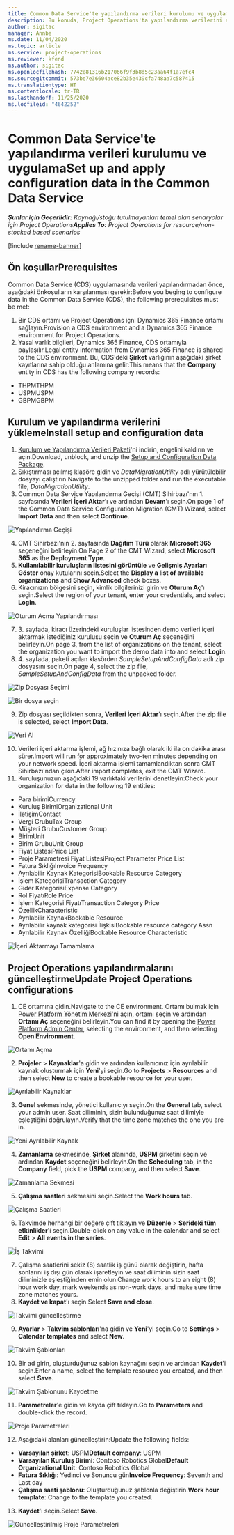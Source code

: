```yaml
---
title: Common Data Service'te yapılandırma verileri kurulumu ve uygulama
description: Bu konuda, Project Operations'ta yapılandırma verilerini ayarlama ve uygulama hakkında bilgiler sağlanmaktadır.
author: sigitac
manager: Annbe
ms.date: 11/04/2020
ms.topic: article
ms.service: project-operations
ms.reviewer: kfend
ms.author: sigitac
ms.openlocfilehash: 7742e81316b217066f9f3b8d5c23aa64f1a7efc4
ms.sourcegitcommit: 573be7e36604ace82b35e439cfa748aa7c587415
ms.translationtype: HT
ms.contentlocale: tr-TR
ms.lasthandoff: 11/25/2020
ms.locfileid: "4642252"
---
```

# <a name="set-up-and-apply-configuration-data-in-the-common-data-service"></a><span data-ttu-id="babbf-103">Common Data Service'te yapılandırma verileri kurulumu ve uygulama</span><span class="sxs-lookup"><span data-stu-id="babbf-103">Set up and apply configuration data in the Common Data Service</span></span> 

<span data-ttu-id="babbf-104">_**Şunlar için Geçerlidir:** Kaynağı/stoğu tutulmayanları temel alan senaryolar için Project Operations_</span><span class="sxs-lookup"><span data-stu-id="babbf-104">_**Applies To:** Project Operations for resource/non-stocked based scenarios_</span></span>

[!include [rename-banner](~/includes/cc-data-platform-banner.md)]

## <a name="prerequisites"></a><span data-ttu-id="babbf-105">Ön koşullar</span><span class="sxs-lookup"><span data-stu-id="babbf-105">Prerequisites</span></span>

<span data-ttu-id="babbf-106">Common Data Service (CDS) uygulamasında verileri yapılandırmadan önce, aşağıdaki önkoşulların karşılanması gerekir:</span><span class="sxs-lookup"><span data-stu-id="babbf-106">Before you beging to configure data in the Common Data Service (CDS), the following prerequisites must be met:</span></span>

1.  <span data-ttu-id="babbf-107">Bir CDS ortamı ve Project Operations içni Dynamics 365 Finance ortamı sağlayın.</span><span class="sxs-lookup"><span data-stu-id="babbf-107">Provision a CDS environment and a Dynamics 365 Finance environment for Project Operations.</span></span>
2.  <span data-ttu-id="babbf-108">Yasal varlık bilgileri, Dynamics 365 Finance, CDS ortamıyla paylaşılır.</span><span class="sxs-lookup"><span data-stu-id="babbf-108">Legal entity information from Dynamics 365 Finance is shared to the CDS environment.</span></span> <span data-ttu-id="babbf-109">Bu, CDS'deki **Şirket** varlığının aşağıdaki şirket kayıtlarına sahip olduğu anlamına gelir:</span><span class="sxs-lookup"><span data-stu-id="babbf-109">This means that the **Company** entity in CDS has the following company records:</span></span>
  - <span data-ttu-id="babbf-110">THPM</span><span class="sxs-lookup"><span data-stu-id="babbf-110">THPM</span></span>
  - <span data-ttu-id="babbf-111">USPM</span><span class="sxs-lookup"><span data-stu-id="babbf-111">USPM</span></span>
  - <span data-ttu-id="babbf-112">GBPM</span><span class="sxs-lookup"><span data-stu-id="babbf-112">GBPM</span></span>

## <a name="install-setup-and-configuration-data"></a><span data-ttu-id="babbf-113">Kurulum ve yapılandırma verilerini yükleme</span><span class="sxs-lookup"><span data-stu-id="babbf-113">Install setup and configuration data</span></span>

1. <span data-ttu-id="babbf-114">[Kurulum ve Yapılandırma Verileri Paketi](https://download.microsoft.com/download/1/3/4/1349369c-6209-42b7-b3b4-5be0e67cacd8/ProjOpsSampleSetupData-%20Integrated%20UR1.zip)'ni indirin, engelini kaldırın ve açın.</span><span class="sxs-lookup"><span data-stu-id="babbf-114">Download, unblock, and unzip the [Setup and Configuration Data Package](https://download.microsoft.com/download/1/3/4/1349369c-6209-42b7-b3b4-5be0e67cacd8/ProjOpsSampleSetupData-%20Integrated%20UR1.zip).</span></span>
2. <span data-ttu-id="babbf-115">Sıkıştırması açılmış klasöre gidin ve *DataMigrationUtility* adlı yürütülebilir dosyayı çalıştırın.</span><span class="sxs-lookup"><span data-stu-id="babbf-115">Navigate to the unzipped folder and run the executable file, *DataMigrationUtility*.</span></span>
3. <span data-ttu-id="babbf-116">Common Data Service Yapılandırma Geçişi (CMT) Sihirbazı'nın 1. sayfasında **Verileri İçeri Aktar**'ı ve ardından **Devam**'ı seçin.</span><span class="sxs-lookup"><span data-stu-id="babbf-116">On page 1 of the Common Data Service Configuration Migration (CMT) Wizard, select **Import Data** and then select **Continue**.</span></span>

![Yapılandırma Geçişi](./media/1ConfigurationMigration.png)

4. <span data-ttu-id="babbf-118">CMT Sihirbazı'nın 2. sayfasında **Dağıtım Türü** olarak **Microsoft 365** seçeneğini belirleyin.</span><span class="sxs-lookup"><span data-stu-id="babbf-118">On Page 2 of the CMT Wizard, select **Microsoft 365** as the **Deployment Type**.</span></span>
5. <span data-ttu-id="babbf-119">**Kullanılabilir kuruluşların listesini görüntüle** ve **Gelişmiş Ayarları Göster** onay kutularını seçin.</span><span class="sxs-lookup"><span data-stu-id="babbf-119">Select the **Display a list of available organizations** and **Show Advanced** check boxes.</span></span>
6. <span data-ttu-id="babbf-120">Kiracınızın bölgesini seçin, kimlik bilgilerinizi girin ve **Oturum Aç**'ı seçin.</span><span class="sxs-lookup"><span data-stu-id="babbf-120">Select the region of your tenant, enter your credentials, and select **Login**.</span></span>

![Oturum Açma Yapılandırması](./media/2ConfigurationSignin.png)

7. <span data-ttu-id="babbf-122">3. sayfada, kiracı üzerindeki kuruluşlar listesinden demo verileri içeri aktarmak istediğiniz kuruluşu seçin ve **Oturum Aç** seçeneğini belirleyin.</span><span class="sxs-lookup"><span data-stu-id="babbf-122">On page 3, from the list of organizations on the tenant, select the organization you want to import the demo data into and select **Login**.</span></span>
8. <span data-ttu-id="babbf-123">4. sayfada, paketi açılan klasörden *SampleSetupAndConfigData* adlı zip dosyasını seçin.</span><span class="sxs-lookup"><span data-stu-id="babbf-123">On page 4, select the zip file, *SampleSetupAndConfigData* from the unpacked folder.</span></span>

![Zip Dosyası Seçimi](./media/3ZipFile.png)

![Bir dosya seçin](./media/4SelectAFile.png)

9. <span data-ttu-id="babbf-126">Zip dosyası seçildikten sonra, **Verileri İçeri Aktar**'ı seçin.</span><span class="sxs-lookup"><span data-stu-id="babbf-126">After the zip file is selected, select **Import Data**.</span></span>

![Veri Al](./media/5ImportData.png)

10. <span data-ttu-id="babbf-128">Verileri içeri aktarma işlemi, ağ hızınıza bağlı olarak iki ila on dakika arası sürer.</span><span class="sxs-lookup"><span data-stu-id="babbf-128">Import will run for approximately two-ten minutes depending on your network speed.</span></span> <span data-ttu-id="babbf-129">İçeri aktarma işlemi tamamlandıktan sonra CMT Sihirbazı'ndan çıkın.</span><span class="sxs-lookup"><span data-stu-id="babbf-129">After import completes, exit the CMT Wizard.</span></span> 
11. <span data-ttu-id="babbf-130">Kuruluşunuzun aşağıdaki 19 varlıktaki verilerini denetleyin:</span><span class="sxs-lookup"><span data-stu-id="babbf-130">Check your organization for data in the following 19 entities:</span></span>

  - <span data-ttu-id="babbf-131">Para birimi</span><span class="sxs-lookup"><span data-stu-id="babbf-131">Currency</span></span>
  - <span data-ttu-id="babbf-132">Kuruluş Birimi</span><span class="sxs-lookup"><span data-stu-id="babbf-132">Organizational Unit</span></span>
  - <span data-ttu-id="babbf-133">İletişim</span><span class="sxs-lookup"><span data-stu-id="babbf-133">Contact</span></span>
  - <span data-ttu-id="babbf-134">Vergi Grubu</span><span class="sxs-lookup"><span data-stu-id="babbf-134">Tax Group</span></span>
  - <span data-ttu-id="babbf-135">Müşteri Grubu</span><span class="sxs-lookup"><span data-stu-id="babbf-135">Customer Group</span></span>
  - <span data-ttu-id="babbf-136">Birim</span><span class="sxs-lookup"><span data-stu-id="babbf-136">Unit</span></span>
  - <span data-ttu-id="babbf-137">Birim Grubu</span><span class="sxs-lookup"><span data-stu-id="babbf-137">Unit Group</span></span>
  - <span data-ttu-id="babbf-138">Fiyat Listesi</span><span class="sxs-lookup"><span data-stu-id="babbf-138">Price List</span></span>
  - <span data-ttu-id="babbf-139">Proje Parametresi Fiyat Listesi</span><span class="sxs-lookup"><span data-stu-id="babbf-139">Project Parameter Price List</span></span>
  - <span data-ttu-id="babbf-140">Fatura Sıklığı</span><span class="sxs-lookup"><span data-stu-id="babbf-140">Invoice Frequency</span></span>
  - <span data-ttu-id="babbf-141">Ayrılabilir Kaynak Kategorisi</span><span class="sxs-lookup"><span data-stu-id="babbf-141">Bookable Resource Category</span></span>
  - <span data-ttu-id="babbf-142">İşlem Kategorisi</span><span class="sxs-lookup"><span data-stu-id="babbf-142">Transaction Category</span></span>
  - <span data-ttu-id="babbf-143">Gider Kategorisi</span><span class="sxs-lookup"><span data-stu-id="babbf-143">Expense Category</span></span>
  - <span data-ttu-id="babbf-144">Rol Fiyatı</span><span class="sxs-lookup"><span data-stu-id="babbf-144">Role Price</span></span>
  - <span data-ttu-id="babbf-145">İşlem Kategorisi Fiyatı</span><span class="sxs-lookup"><span data-stu-id="babbf-145">Transaction Category Price</span></span>
  - <span data-ttu-id="babbf-146">Özellik</span><span class="sxs-lookup"><span data-stu-id="babbf-146">Characteristic</span></span>
  - <span data-ttu-id="babbf-147">Ayrılabilir Kaynak</span><span class="sxs-lookup"><span data-stu-id="babbf-147">Bookable Resource</span></span>
  - <span data-ttu-id="babbf-148">Ayrılabilir kaynak kategorisi İlişkisi</span><span class="sxs-lookup"><span data-stu-id="babbf-148">Bookable resource category Assn</span></span>
  - <span data-ttu-id="babbf-149">Ayrılabilir Kaynak Özelliği</span><span class="sxs-lookup"><span data-stu-id="babbf-149">Bookable Resource Characteristic</span></span>

![İçeri Aktarmayı Tamamlama](./media/6CompleteImport.png)

## <a name="update-project-operations-configurations"></a><span data-ttu-id="babbf-151">Project Operations yapılandırmalarını güncelleştirme</span><span class="sxs-lookup"><span data-stu-id="babbf-151">Update Project Operations configurations</span></span>

1. <span data-ttu-id="babbf-152">CE ortamına gidin.</span><span class="sxs-lookup"><span data-stu-id="babbf-152">Navigate to the CE environment.</span></span> <span data-ttu-id="babbf-153">Ortamı bulmak için [Power Platform Yönetim Merkezi](https://admin.powerplatform.microsoft.com/environments)'ni açın, ortamı seçin ve ardından **Ortamı Aç** seçeneğini belirleyin.</span><span class="sxs-lookup"><span data-stu-id="babbf-153">You can find it by opening the [Power Platform Admin Center](https://admin.powerplatform.microsoft.com/environments), selecting the environment, and then selecting **Open Environment**.</span></span> 

![Ortamı Açma](./media/7OpenEnvironment.png)

2. <span data-ttu-id="babbf-155">**Projeler** > **Kaynaklar**'a gidin ve ardından kullanıcınız için ayrılabilir kaynak oluşturmak için **Yeni**'yi seçin.</span><span class="sxs-lookup"><span data-stu-id="babbf-155">Go to **Projects** > **Resources** and then select **New** to create a bookable resource for your user.</span></span>

![Ayrılabilir Kaynaklar](./media/8BookableResources.png)

3. <span data-ttu-id="babbf-157">**Genel** sekmesinde, yönetici kullanıcıyı seçin.</span><span class="sxs-lookup"><span data-stu-id="babbf-157">On the **General** tab, select your admin user.</span></span> <span data-ttu-id="babbf-158">Saat diliminin, sizin bulunduğunuz saat dilimiyle eşleştiğini doğrulayın.</span><span class="sxs-lookup"><span data-stu-id="babbf-158">Verify that the time zone matches the one you are in.</span></span> 

![Yeni Ayrılabilir Kaynak](./media/9NewBookableResource.png)

4. <span data-ttu-id="babbf-160">**Zamanlama** sekmesinde, **Şirket** alanında, **USPM** şirketini seçin ve ardından **Kaydet** seçeneğini belirleyin.</span><span class="sxs-lookup"><span data-stu-id="babbf-160">On the **Scheduling** tab, in the **Company** field, pick the **USPM** company, and then select **Save**.</span></span> 

![Zamanlama Sekmesi](./media/10SchedulingTab.png)

5. <span data-ttu-id="babbf-162">**Çalışma saatleri** sekmesini seçin.</span><span class="sxs-lookup"><span data-stu-id="babbf-162">Select the **Work hours** tab.</span></span>  

![Çalışma Saatleri](./media/11WorkHours.png)

6. <span data-ttu-id="babbf-164">Takvimde herhangi bir değere çift tıklayın ve **Düzenle** > **Serideki tüm etkinlikler**'i seçin.</span><span class="sxs-lookup"><span data-stu-id="babbf-164">Double-click on any value in the calendar and select **Edit** > **All events in the series**.</span></span> 

![İş Takvimi](./media/12WorkCalendar.png)

7. <span data-ttu-id="babbf-166">Çalışma saatlerini sekiz (8) saatlik iş günü olarak değiştirin, hafta sonlarını iş dışı gün olarak işaretleyin ve saat diliminin sizin saat diliminizle eşleştiğinden emin olun.</span><span class="sxs-lookup"><span data-stu-id="babbf-166">Change work hours to an eight (8) hour work day, mark weekends as non-work days, and make sure time zone matches yours.</span></span> 
8. <span data-ttu-id="babbf-167">**Kaydet ve kapat**'ı seçin.</span><span class="sxs-lookup"><span data-stu-id="babbf-167">Select **Save and close**.</span></span>

![Takvimi güncelleştirme](./media/13UpdateCalendar.png)

9. <span data-ttu-id="babbf-169">**Ayarlar** > **Takvim şablonları**'na gidin ve **Yeni**'yi seçin.</span><span class="sxs-lookup"><span data-stu-id="babbf-169">Go to **Settings** > **Calendar templates** and select **New**.</span></span>
 
 ![Takvim Şablonları](./media/14CalendarTemplates.png)
 
 10. <span data-ttu-id="babbf-171">Bir ad girin, oluşturduğunuz şablon kaynağını seçin ve ardından **Kaydet**'i seçin.</span><span class="sxs-lookup"><span data-stu-id="babbf-171">Enter a name, select the template resource you created, and then select **Save**.</span></span> 
 
 ![Takvim Şablonunu Kaydetme](./media/15SaveCalendarTemplate.png)
 
 11. <span data-ttu-id="babbf-173">**Parametreler**'e gidin ve kayda çift tıklayın.</span><span class="sxs-lookup"><span data-stu-id="babbf-173">Go to **Parameters** and double-click the record.</span></span> 
 
 ![Proje Parametreleri](./media/16ProjectParameters.png)
 
12. <span data-ttu-id="babbf-175">Aşağıdaki alanları güncelleştirin:</span><span class="sxs-lookup"><span data-stu-id="babbf-175">Update the following fields:</span></span>

 - <span data-ttu-id="babbf-176">**Varsayılan şirket**: USPM</span><span class="sxs-lookup"><span data-stu-id="babbf-176">**Default company**: USPM</span></span>
 - <span data-ttu-id="babbf-177">**Varsayılan Kuruluş Birimi**: Contoso Robotics Global</span><span class="sxs-lookup"><span data-stu-id="babbf-177">**Default Organizational Unit**: Contoso Robotics Global</span></span>
 - <span data-ttu-id="babbf-178">**Fatura Sıklığı**: Yedinci ve Sonuncu gün</span><span class="sxs-lookup"><span data-stu-id="babbf-178">**Invoice Frequency**: Seventh and Last day</span></span>
 - <span data-ttu-id="babbf-179">**Çalışma saati şablonu**: Oluşturduğunuz şablonla değiştirin.</span><span class="sxs-lookup"><span data-stu-id="babbf-179">**Work hour template**: Change to the template you created.</span></span>

13. <span data-ttu-id="babbf-180">**Kaydet**'i seçin.</span><span class="sxs-lookup"><span data-stu-id="babbf-180">Select **Save**.</span></span> 

![Güncelleştirilmiş Proje Parametreleri](./media/17UpdatedProjectParameters.png)
